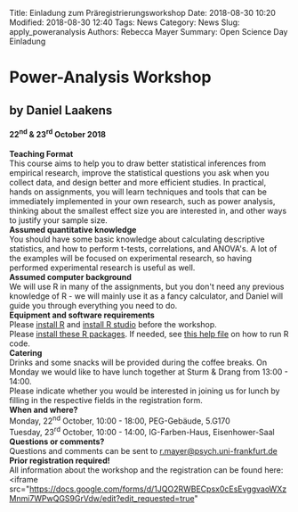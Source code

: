 Title: Einladung zum Präregistrierungsworkshop 
Date: 2018-08-30 10:20
Modified: 2018-08-30 12:40
Tags: News
Category: News
Slug: apply_poweranalysis
Authors: Rebecca Mayer
Summary: Open Science Day Einladung

# Power-Analysis Workshop 
## by Daniel Laakens
#### 22<sup>nd</sup> & 23<sup>rd</sup> October 2018
**Teaching Format**<br/>This course aims to help you to draw better statistical inferences from empirical research, improve the statistical questions you ask when you collect data, and design better and more efficient studies. In practical, hands on assignments, you will learn techniques and tools that can be immediately implemented in your own research, such as power analysis, thinking about the smallest effect size you are interested in, and other ways to justify your sample size.<br/>**Assumed quantitative knowledge**<br/>You should have some basic knowledge about calculating descriptive statistics, and how to perform t-tests, correlations, and ANOVA's. A lot of the examples will be focused on experimental research, so having performed experimental research is useful as well.<br/>**Assumed computer background**<br/>We will use R in many of the assignments, but you don't need any previous knowledge of R - we will mainly use it as a fancy calculator, and Daniel will guide you through everything you need to do.<br/>**Equipment and software requirements**<br/>Please [install R](https://cran.r-project.org/) and [install R studio](https://www.rstudio.com/products/rstudio/download/) before the workshop.<br/>Please [install these R packages](https://surfdrive.surf.nl/files/index.php/s/qIDymGsd3Ja9Xip). If needed, see [this help file](https://support.rstudio.com/hc/en-us/articles/200484448-Editing-and-Executing-Code) on how to run R code.<br/>**Catering**<br/>Drinks and some snacks will be provided during the coffee breaks.
On Monday we would like to have lunch together at Sturm & Drang from 13:00 - 14:00.<br/>Please indicate whether you would be interested in joining us for lunch by filling in the respective fields in the registration form.<br/>**When and where?**<br/>Monday, 22<sup>nd</sup> October, 10:00 - 18:00, PEG-Gebäude, 5.G170<br/>Tuesday, 23<sup>rd</sup> October, 10:00 - 14:00, IG-Farben-Haus, Eisenhower-Saal<br/>**Questions or comments?**<br/>Questions and comments can be sent to r.mayer@psych.uni-frankfurt.de<br/>**Prior registration required!**<br/>All information about the workshop and the registration can be found here:<br/><iframe 
src="https://docs.google.com/forms/d/1JQO2RWBECpsx0cEsEvggvaoWXzMnmi7WPwQGS9GrVdw/edit?edit_requested=true"